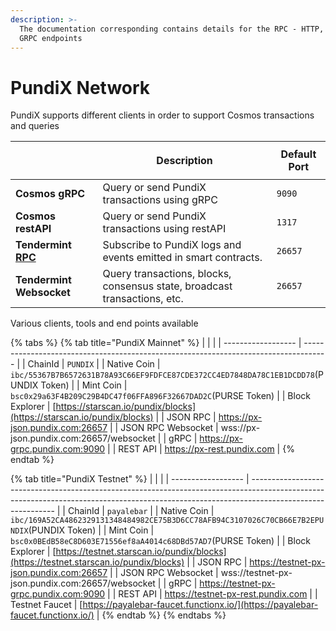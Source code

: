 ```yaml
---
description: >-
  The documentation corresponding contains details for the RPC - HTTP, WS and
  GRPC endpoints
---
```


# PundiX Network

PundiX supports different clients in order to support Cosmos transactions and queries

| <p><br></p>                                  | Description                                                               | Default Port |
|----------------------------------------------|---------------------------------------------------------------------------|--------------|
| **Cosmos gRPC**                              | Query or send PundiX transactions using gRPC                              | `9090`       |
| **Cosmos restAPI**                           | Query or send PundiX transactions using restAPI                           | `1317`       |
| **Tendermint** [**RPC**](pundix-json-rpc.md) | Subscribe to PundiX logs and events emitted in smart contracts.           | `26657`      |
| **Tendermint Websocket**                     | Query transactions, blocks, consensus state, broadcast transactions, etc. | `26657`      |

Various clients, tools and end points available

{% tabs %}
{% tab title="PundiX Mainnet" %}
|                    |                                                                                      |
| ------------------ | ------------------------------------------------------------------------------------ |
| ChainId            | `PUNDIX`                                                                             |
| Native Coin        | `ibc/55367B7B6572631B78A93C66EF9FDFCE87CDE372CC4ED7848DA78C1EB1DCDD78`(PUNDIX Token) |
| Mint Coin          | `bsc0x29a63F4B209C29B4DC47f06FFA896F32667DAD2C`(PURSE Token)                         |
| Block Explorer     | [https://starscan.io/pundix/blocks](https://starscan.io/pundix/blocks)                           |
| JSON RPC           | https://px-json.pundix.com:26657                                                     |
| JSON RPC Websocket | wss://px-json.pundix.com:26657/websocket                                             |
| gRPC               | https://px-grpc.pundix.com:9090                                                      |
| REST API           | https://px-rest.pundix.com                                                           |
{% endtab %}

{% tab title="PundiX Testnet" %}
|                    |                                                                                                                                                                                           |
| ------------------ | ----------------------------------------------------------------------------------------------------------------------------------------------------------------------------------------- |
| ChainId            | `payalebar`                                                                                                                                                                               |
| Native Coin        | `ibc/169A52CA4862329131348484982CE75B3D6CC78AFB94C3107026C70CB66E7B2EPUNDIX`(PUNDIX Token)                                                                                                |
| Mint Coin          | `bsc0x0BEdB58eC8D603E71556ef8aA4014c68DBd57AD7`(PURSE Token)                                                                                                                              |
| Block Explorer     | [https://testnet.starscan.io/pundix/blocks](https://testnet.starscan.io/pundix/blocks) |
| JSON RPC           | https://testnet-px-json.pundix.com:26657                                                                                                                                                  |
| JSON RPC Websocket | wss://testnet-px-json.pundix.com:26657/websocket                                                                                                                                          |
| gRPC               | https://testnet-px-grpc.pundix.com:9090                                                                                                                                                   |
| REST API           | https://testnet-px-rest.pundix.com                                                                                                                                                        |
| Testnet Faucet     | [https://payalebar-faucet.functionx.io/](https://payalebar-faucet.functionx.io/)                                                                                                          |
{% endtab %}
{% endtabs %}
